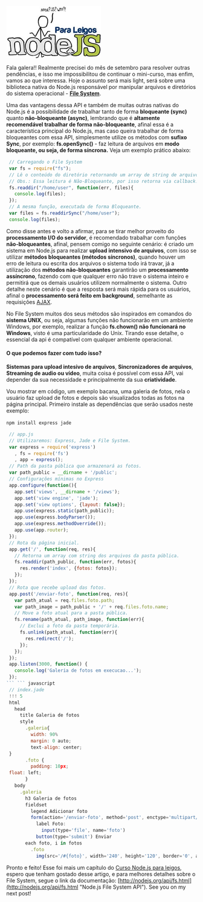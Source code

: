 ![Curso de Node.js](images/nodejs-para-leigos.jpg "Curso de Node.js")

Fala galera!! Realmente precisei do mês de setembro para resolver outras pendências, e isso me impossibilitou de continuar o mini-curso, mas enfim, vamos ao que interessa. Hoje o assunto será mais light, será sobre uma biblioteca nativa do Node.js responsável por manipular arquivos e diretórios do sistema operacional - **[File System](http://nodejs.org/api/fs.html "Node.js File System API")**.

Uma das vantagens dessa API e também de muitas outras nativas do Node.js é a possibilidade de trabalhar tanto de forma **bloqueante (sync)** quanto **não-bloqueante (async)**, lembrando que é **altamente recomendável trabalhar de forma não-bloqueante**, afinal essa é a característica principal do Node.js, mas caso queira trabalhar de forma bloqueantes com essa API, simplesmente utilize os métodos com **sufixo Sync**, por exemplo: **fs.openSync()** - faz leitura de arquivos em **modo bloqueante, ou seja, de forma síncrona.** Veja um exemplo prático abaixo:

``` javascript
 // Carregando o File System
 var fs = require("fs");
 // Lê o conteúdo do diretório retornando um array de string de arquivos.
 // Obs.: Essa leitura é Não-Bloqueante, por isso retorna via callback.
 fs.readdir("/home/user", function(err, files){
   console.log(files);
 });
 // A mesma função, executada de forma Bloqueante.
 var files = fs.readdirSync("/home/user");
 console.log(files);
``` 

Como disse antes e volto a afirmar, para se tirar melhor proveito do **processamento I/O do servidor**, é recomendado trabalhar com funções **não-bloqueantes**, afinal, pensem comigo no seguinte cenário: é criado um sistema em Node.js para realizar **upload intensivo de arquivos**, com isso se utilizar **métodos bloqueantes (métodos síncronos)**, quando houver um erro de leitura ou escrita dos arquivos o sistema todo irá travar, já a utilização dos **métodos não-bloqueantes** garantirão um **processamento assíncrono**, fazendo com que qualquer erro não trave o sistema inteiro e permitirá que os demais usuários utilizem normalmente o sistema. Outro detalhe neste cenário é que a resposta será mais rápida para os usuários, afinal o **processamento será feito em background**, semelhante as requisições [AJAX](http://pt.wikipedia.org/wiki/AJAX_(programa%C3%A7%C3%A3o) "Wiki AJAX").

No File System muitos dos seus métodos são inspirados em comandos do **sistema UNIX**, ou seja, algumas funções não funcionarão em um ambiente Windows, por exemplo, realizar a função **fs.chown() não funcionará no Windows**, visto é uma particularidade do Unix. Tirando esse detalhe, o essencial da api é compatível com qualquer ambiente operacional.

#### O que podemos fazer com tudo isso?

**Sistemas para upload intesivo de arquivos**, **Sincronizadores de arquivos**, **Streaming de audio ou vídeo**, muita coisa é possível com essa API, vai depender da sua necessidade e principalmente da sua **criatividade**.

Vou mostrar em código, um exemplo bacana, uma galeria de fotos, nela o usuário faz upload de fotos e depois são visualizados todas as fotos na página principal. Primeiro instale as dependências que serão usados neste exemplo:

`npm install express jade`

``` javascript
 // app.js
 // Utilizaremos: Express, Jade e File System.
 var express = require('express')
   , fs = require('fs')
   , app = express();
 // Path da pasta pública que armazenará as fotos.
 var path_public = __dirname + '/public';
 // Configurações mínimas no Express
 app.configure(function(){
   app.set('views', __dirname + '/views');
   app.set('view engine', 'jade');
   app.set('view options', {layout: false});
   app.use(express.static(path_public));
   app.use(express.bodyParser());
   app.use(express.methodOverride());
   app.use(app.router);
 });
 // Rota da página inicial.
 app.get('/', function(req, res){
   // Retorna um array com string dos arquivos da pasta pública.
   fs.readdir(path_public, function(err, fotos){
     res.render('index', {fotos: fotos});
   });
 });
 // Rota que recebe upload das fotos.
 app.post('/enviar-foto', function(req, res){
   var path_atual = req.files.foto.path;
   var path_image = path_public + '/' + req.files.foto.name;
   // Move a foto atual para a pasta pública.
   fs.rename(path_atual, path_image, function(err){
     // Exclui a foto da pasta temporária.
     fs.unlink(path_atual, function(err){
       res.redirect('/');
     });
   });
 });
 app.listen(3000, function() {
   console.log('Galeria de fotos em execucao...');
 });
``` ``` javascript
 // index.jade
 !!! 5
 html
   head
     title Galeria de fotos
     style
       .galeria{
         width: 90%
         margin: 0 auto;
         text-align: center;
 }
       .foto {
         padding: 10px;
 float: left;
       }
   body
     .galeria
       h3 Galeria de fotos
       fieldset
         legend Adicionar foto
         form(action='/enviar-foto', method='post', enctype='multipart/form-data')
           label Foto:
             input(type='file', name='foto')
           button(type='submit') Enviar
       each foto, i in fotos
         .foto
           img(src='/#{foto}', width='240', height='120', border='0', alt='#{foto}')
``` 

Pronto e feito! Esse foi mais um capítulo do [Curso Node.js para leigos](nodejs), espero que tenham gostado desse artigo, e para melhores detalhes sobre o File System, segue o link da documentação: [http://nodejs.org/api/fs.html](http://nodejs.org/api/fs.html "Node.js File System API"). See you on my next post!